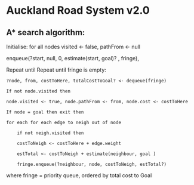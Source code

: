 # Auckland Road System v2.0

## A* search algorithm:
Initialise: for all nodes visited <- false, pathFrom <- null

enqueue(?start, null, 0, estimate(start, goal)? , fringe), 

Repeat until Repeat until fringe is empty: 

    ?node, from, costToHere, totalCostToGoal? <- dequeue(fringe)
    
    If not node.visited then
    
	node.visited <- true, node.pathFrom <- from, node.cost <- costToHere
	
	If node = goal then exit then 
	
	for each for each edge to neigh out of node
	
	    if not neigh.visited then
	    
		costToNeigh <- costToHere + edge.weight
		
		estTotal <- costToNeigh + estimate(neighbour, goal )
		
		fringe.enqueue(?neighbour, node, costToNeigh, estTotal?)
		
where fringe = priority queue, ordered by total cost to Goal

